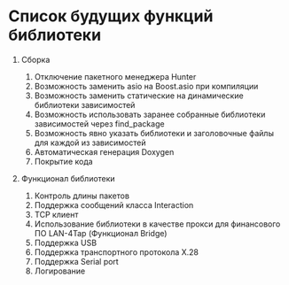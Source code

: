 # Список будущих функций библиотеки

1. Сборка
   1. Отключение пакетного менеджера Hunter
   2. Возможность заменить asio на Boost.asio при компиляции
   3. Возможность заменить статические на динамические библиотеки зависимостей
   4. Возможность использовать заранее собранные библиотеки зависимостей через find_package
   5. Возможность явно указать библиотеки и заголовочные файлы для каждой из зависимостей
   6. Автоматическая генерация Doxygen
   7. Покрытие кода

2. Функционал библиотеки
   1. Контроль длины пакетов
   2. Поддержка сообщений класса Interaction
   3. TCP клиент
   4. Использование библиотеки в качестве прокси для финансового ПО LAN-4Tap (Функционал Bridge)
   5. Поддержка USB
   6. Поддержка транспортного протокола X.28
   7. Поддержка Serial port
   8. Логирование